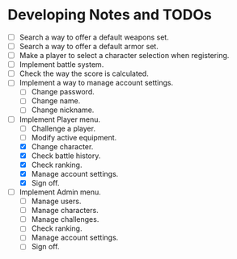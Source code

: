 # Developing Notes and TODOs
- [ ] Search a way to offer a default weapons set.
- [ ] Search a way to offer a default armor set.
- [ ] Make a player to select a character selection when registering.
- [ ] Implement battle system.
- [ ] Check the way the score is calculated.
- [ ] Implement a way to manage account settings.
  - [ ] Change password.
  - [ ] Change name.
  - [ ] Change nickname.
- [ ] Implement Player menu.
  - [ ] Challenge a player.
  - [ ] Modify active equipment.
  - [X] Change character.
  - [X] Check battle history.
  - [X] Check ranking.
  - [X] Manage account settings.
  - [X] Sign off.
- [ ] Implement Admin menu.
  - [ ] Manage users.
  - [ ] Manage characters.
  - [ ] Manage challenges.
  - [ ] Check ranking.
  - [ ] Manage account settings.
  - [ ] Sign off.